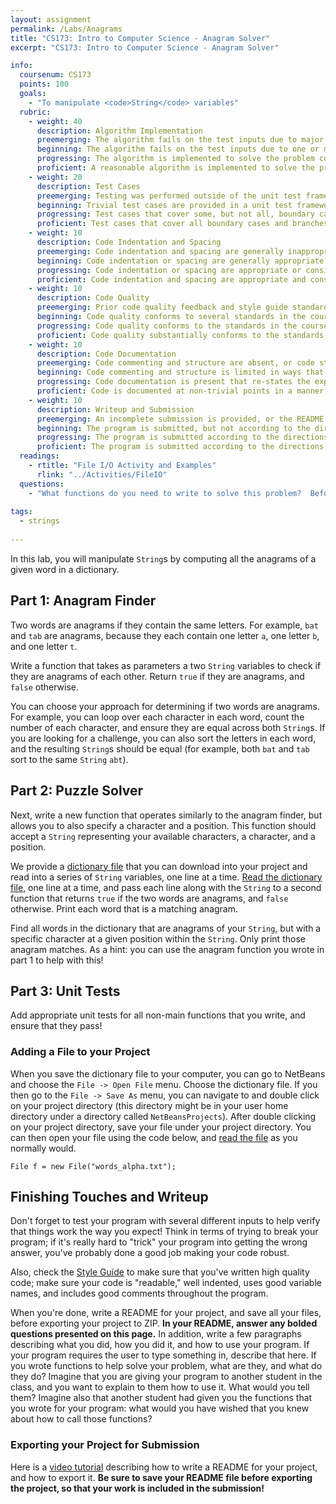 ```yaml
---
layout: assignment
permalink: /Labs/Anagrams
title: "CS173: Intro to Computer Science - Anagram Solver"
excerpt: "CS173: Intro to Computer Science - Anagram Solver"

info:
  coursenum: CS173
  points: 100
  goals:
    - "To manipulate <code>String</code> variables"
  rubric:
    - weight: 40
      description: Algorithm Implementation
      preemerging: The algorithm fails on the test inputs due to major issues, or the program fails to compile and/or run
      beginning: The algorithm fails on the test inputs due to one or more minor issues
      progressing: The algorithm is implemented to solve the problem correctly according to given test inputs, but would fail if executed in a general case due to a minor issue or omission in the algorithm design or implementation
      proficient: A reasonable algorithm is implemented to solve the problem which correctly solves the problem according to the given test inputs, and would be reasonably expected to solve the problem in the general case
    - weight: 20
      description: Test Cases
      preemerging: Testing was performed outside of the unit test framework, or not performed at all
      beginning: Trivial test cases are provided in a unit test framework
      progressing: Test cases that cover some, but not all, boundary cases and branches of the program are provided
      proficient: Test cases that cover all boundary cases and branches of the program are provided
    - weight: 10
      description: Code Indentation and Spacing
      preemerging: Code indentation and spacing are generally inappropriate or inconsistent
      beginning: Code indentation or spacing are generally appropriate but inconsistent in a few isolated instances
      progressing: Code indentation or spacing are appropriate or consistent, with minor adjustments needed
      proficient: Code indentation and spacing are appropriate and consistent
    - weight: 10
      description: Code Quality
      preemerging: Prior code quality feedback and style guide standards are not reflected in the submitted code to a great extent
      beginning: Code quality conforms to several standards in the course Style Guide, and progress is demonstrated in improving code quality from prior feedback
      progressing: Code quality conforms to the standards in the course Style Guide to a great extent, with a few identified areas of improvement
      proficient: Code quality substantially conforms to the standards in the course Style Guide
    - weight: 10
      description: Code Documentation
      preemerging: Code commenting and structure are absent, or code structure departs significantly from best practice
      beginning: Code commenting and structure is limited in ways that reduce the readability of the program; specifically, javadoc style comments are present for some functions
      progressing: Code documentation is present that re-states the explicit code definitions
      proficient: Code is documented at non-trivial points in a manner that enhances the readability of the program; specifically, javadoc style comments are present for all functions
    - weight: 10
      description: Writeup and Submission
      preemerging: An incomplete submission is provided, or the README file submitted is blank
      beginning: The program is submitted, but not according to the directions in one or more ways (for example, because it is lacking a readme writeup or missing answers to written questions)
      progressing: The program is submitted according to the directions with a minor omission or correction needed, including a readme writeup describing the solution and answering nearly all questions posed in the instructions
      proficient: The program is submitted according to the directions, including a readme writeup describing the solution and answering all questions posed in the instructions 
  readings:
    - rtitle: "File I/O Activity and Examples"
      rlink: "../Activities/FileIO"    
  questions:
    - "What functions do you need to write to solve this problem?  Before you begin, sketch them out first on paper or in a text file, and describe which functions you would call from <code>main</code> and in what order."
    
tags:
  - strings
  
---
```


In this lab, you will manipulate `String`s by computing all the anagrams of a given word in a dictionary.  

## Part 1: Anagram Finder

Two words are anagrams if they contain the same letters.  For example, `bat` and `tab` are anagrams, because they each contain one letter `a`, one letter `b`, and one letter `t`.

Write a function that takes as parameters a two `String` variables to check if they are anagrams of each other.  Return `true` if they are anagrams, and `false` otherwise.  

You can choose your approach for determining if two words are anagrams.  For example, you can loop over each character in each word, count the number of each character, and ensure they are equal across both `String`s.  If you are looking for a challenge, you can also sort the letters in each word, and the resulting `String`s should be equal (for example, both `bat` and `tab` sort to the same `String` `abt`).

## Part 2: Puzzle Solver

Next, write a new function that operates similarly to the anagram finder, but allows you to also specify a character and a position.  This function should accept a `String` representing your available characters, a character, and a position. 

We provide a [dictionary file](https://raw.githubusercontent.com/dwyl/english-words/master/words_alpha.txt) that you can download into your project and read into a series of `String` variables, one line at a time.  [Read the dictionary file](../Activities/FileIO), one line at a time, and pass each line along with the `String` to a second function that returns `true` if the two words are anagrams, and `false` otherwise.  Print each word that is a matching anagram.

Find all words in the dictionary that are anagrams of your `String`, but with a specific character at a given position within the `String`.  Only print those anagram matches.  As a hint: you can use the anagram function you wrote in part 1 to help with this!

## Part 3: Unit Tests

Add appropriate unit tests for all non-main functions that you write, and ensure that they pass!

### Adding a File to your Project

When you save the dictionary file to your computer, you can go to NetBeans and choose the `File -> Open File` menu.  Choose the dictionary file.  If you then go to the `File -> Save As` menu, you can navigate to and double click on your project directory (this directory might be in your user home directory under a directory called `NetBeansProjects`).  After double clicking on your project directory, save your file under your project directory.  You can then open your file using the code below, and [read the file](../Activities/FileIO) as you normally would.

`File f = new File("words_alpha.txt");`

## Finishing Touches and Writeup 

Don't forget to test your program with several different inputs to help verify that things work the way you expect!  Think in terms of trying to break your program; if it's really hard to "trick" your program into getting the wrong answer, you've probably done a good job making your code robust.  

Also, check the [Style Guide](../Style-Guide) to make sure that you've written high quality code; make sure your code is "readable," well indented, uses good variable names, and includes good comments throughout the program.

When you're done, write a README for your project, and save all your files, before exporting your project to ZIP.  **In your README, answer any bolded questions presented on this page.**  In addition, write a few paragraphs describing what you did, how you did it, and how to use your program.  If your program requires the user to type something in, describe that here.  If you wrote functions to help solve your problem, what are they, and what do they do?  Imagine that you are giving your program to another student in the class, and you want to explain to them how to use it.  What would you tell them?  Imagine also that another student had given you the functions that you wrote for your program: what would you have wished that you knew about how to call those functions?

### Exporting your Project for Submission

Here is a [video tutorial](../Modules/IDE/Module2) describing how to write a README for your project, and how to export it.  **Be sure to save your README file before exporting the project, so that your work is included in the submission!**
